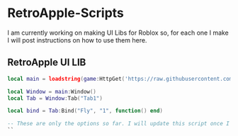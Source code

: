 # RetroApple-Scripts

I am currently working on making UI Libs for Roblox so, for each one I make I will post instructions on how to use them here.

## RetroApple UI LIB
```lua
local main = loadstring(game:HttpGet('https://raw.githubusercontent.com/Retroapple/RetroApple-Scripts/UI-Libs/RetroAppleUI.txt'))()

local Window = main:Window()
local Tab = Window:Tab("Tab1")

local bind = Tab:Bind("Fly", "1", function() end)

-- These are only the options so far. I will update this script once I make new functions
``
